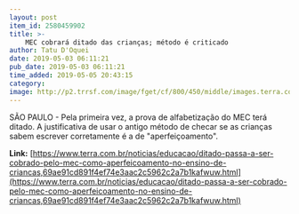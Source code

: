 ```yaml
---
layout: post
item_id: 2580459902
title: >-
    MEC cobrará ditado das crianças; método é criticado
author: Tatu D'Oquei
date: 2019-05-03 06:11:21
pub_date: 2019-05-03 06:11:21
time_added: 2019-05-05 20:43:15
category: 
image: http://p2.trrsf.com/image/fget/cf/800/450/middle/images.terra.com/2019/04/09/fta20190409162.jpg
---
```


SÃO PAULO - Pela primeira vez, a prova de alfabetização do MEC terá ditado. A justificativa de usar o antigo método de checar se as crianças sabem escrever corretamente é a de "aperfeiçoamento".

**Link:** [https://www.terra.com.br/noticias/educacao/ditado-passa-a-ser-cobrado-pelo-mec-como-aperfeicoamento-no-ensino-de-criancas,69ae91cd891f4ef74e3aac2c5962c2a7b1kafwuw.html](https://www.terra.com.br/noticias/educacao/ditado-passa-a-ser-cobrado-pelo-mec-como-aperfeicoamento-no-ensino-de-criancas,69ae91cd891f4ef74e3aac2c5962c2a7b1kafwuw.html)

